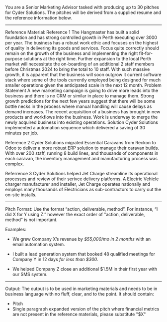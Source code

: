 You are a Senior Marketing Advisor tasked with producing up to 30 pitches for Cyder Solutions. The pitches will be derived from a supplied resume and the reference information below.

---
Reference Material:
Reference 1
The Hangmaster has built a solid foundation and has strong controlled growth in Perth executing over 3000 per year. The business has a robust work ethic and focuses on the highest of quality in delivering its goods and services. Focus quite correctly should remain on the growth of the business and implementing the right fit-for-purpose solutions at the right time. 
Further expansion to the local Perth market will necessitate the on-boarding of an additional 2 staff members before Christmas 2024 to bring the total to 10 staff. 
With such massive growth, it is apparent that the business will soon outgrow it current software stack where some of the tools currently employed being designed for much smaller operations given the anticipated scale in the next 12 month.
Problem Statement
A new marketing campaign is going to drive more leads into the business and there is no CRM or similar in place to manage them. Strong growth predictions for the next few years suggest that there will be some bottle necks in the process where manual handling will cause delays as demand increases. 
The recent acquisition of a business has brought in new products and workflows into the business. Work is underway to merge the newly acquired business into existing operations.
Solution
Cyder Solutions implemented a automation sequence which delivered a saving of 30 minutes per job.

Reference 2
Cyder Solutions migrated Essential Caravans from Reckon to Odoo to deliver a more robust ERP solution to manage their caravan builds. With over 200 staff, running 8 build lines, and thousands of components in each caravan, the inventory management and manufacturing process was complex. 

Referrence 3
Cyder Solutions helped Jet Charge streamline its operational processes and review of their serivce delivery platforms. A Electric Vehicle charger manufacturer and installer, Jet Charge operates nationally and employs many thousands of Electricians as sub-contractors to carry out the on-site installs. 

---

Pitch Format: Use the format “action, deliverable, method”. For instance, “I did X for Y using Z.” however the exact order of "action, deliverable, method" is not important. 

Examples:
- We grew Company X’s revenue by _$55,000/mo in 2 months_ with an email automation system.
    
- I built a lead generation system that booked 48 qualified meetings for Company Y in 12 days _for less than $300_.
    
- We helped Company Z close an additional $1.5M in their first year with our SMS system.
---

Output:
The output is to be used in marketing materials and needs to be in business language with no fluff, clear, and to the point. It should contain:
- Pitch
- Single paragraph expanded version of the pitch
where financial metrics are not present in the reference materials, please substitute "$X"
